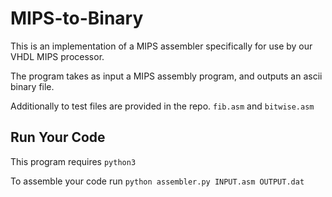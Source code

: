MIPS-to-Binary
==============

This is an implementation of a MIPS assembler specifically for use by our VHDL MIPS processor.

The program takes as input a MIPS assembly program, and outputs an ascii binary file.

Additionally to test files are provided in the repo. `fib.asm` and `bitwise.asm`

Run Your Code
-------------

This program requires `python3`

To assemble your code run `python assembler.py INPUT.asm OUTPUT.dat`
